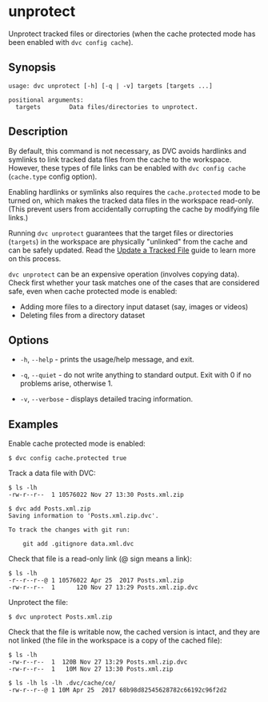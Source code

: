 # unprotect

Unprotect tracked files or directories (when the <abbr>cache</abbr> protected
mode has been enabled with `dvc config cache`).

## Synopsis

```usage
usage: dvc unprotect [-h] [-q | -v] targets [targets ...]

positional arguments:
  targets        Data files/directories to unprotect.
```

## Description

By default, this command is not necessary, as DVC avoids hardlinks and symlinks
to link tracked data files from the cache to the <abbr>workspace</abbr>.
However, these types of file links can be enabled with `dvc config cache`
(`cache.type` config option).

Enabling hardlinks or symlinks also requires the `cache.protected` mode to be
turned on, which makes the tracked data files in the workspace read-only. (This
prevent users from accidentally corrupting the cache by modifying file links.)

Running `dvc unprotect` guarantees that the target files or directories
(`targets`) in the workspace are physically "unlinked" from the cache and can be
safely updated. Read the
[Update a Tracked File](/doc/user-guide/updating-tracked-files) guide to learn
more on this process.

`dvc unprotect` can be an expensive operation (involves copying data). Check
first whether your task matches one of the cases that are considered safe, even
when cache protected mode is enabled:

- Adding more files to a directory input dataset (say, images or videos)
- Deleting files from a directory dataset

## Options

- `-h`, `--help` - prints the usage/help message, and exit.

- `-q`, `--quiet` - do not write anything to standard output. Exit with 0 if no
  problems arise, otherwise 1.

- `-v`, `--verbose` - displays detailed tracing information.

## Examples

Enable cache protected mode is enabled:

```dvc
$ dvc config cache.protected true
```

Track a data file with DVC:

```dvc
$ ls -lh
-rw-r--r--  1 10576022 Nov 27 13:30 Posts.xml.zip

$ dvc add Posts.xml.zip
Saving information to 'Posts.xml.zip.dvc'.

To track the changes with git run:

	git add .gitignore data.xml.dvc
```

Check that file is a read-only link (@ sign means a link):

```dvc
$ ls -lh
-r--r--r--@ 1 10576022 Apr 25  2017 Posts.xml.zip
-rw-r--r--  1      120 Nov 27 13:29 Posts.xml.zip.dvc
```

Unprotect the file:

```dvc
$ dvc unprotect Posts.xml.zip
```

Check that the file is writable now, the cached version is intact, and they are
not linked (the file in the <abbr>workspace</abbr> is a copy of the
<abbr>cached</abbr> file):

```dvc
$ ls -lh
-rw-r--r--  1  120B Nov 27 13:29 Posts.xml.zip.dvc
-rw-r--r--  1   10M Nov 27 13:30 Posts.xml.zip

$ ls -lh ls -lh .dvc/cache/ce/
-rw-r--r--@ 1 10M Apr 25  2017 68b98d82545628782c66192c96f2d2
```
